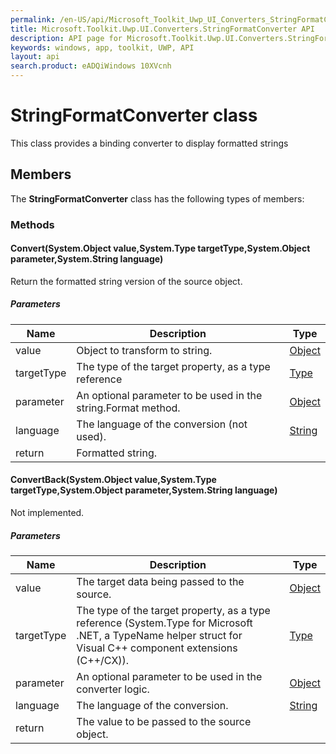 ```yaml
---
permalink: /en-US/api/Microsoft_Toolkit_Uwp_UI_Converters_StringFormatConverter.htm
title: Microsoft.Toolkit.Uwp.UI.Converters.StringFormatConverter API 
description: API page for Microsoft.Toolkit.Uwp.UI.Converters.StringFormatConverter
keywords: windows, app, toolkit, UWP, API
layout: api
search.product: eADQiWindows 10XVcnh
---
```



# StringFormatConverter class

This class provides a binding converter to display formatted strings

## Members

The **StringFormatConverter** class has the following types of members:

### Methods

#### Convert(System.Object value,System.Type targetType,System.Object parameter,System.String language)

Return the formatted string version of the source object.

##### Parameters



| Name | Description | Type || --- | --- | --- || value | Object to transform to string. | [Object](https://msdn.microsoft.com/library/windows/apps/System.Object) || targetType | The type of the target property, as a type reference | [Type](https://msdn.microsoft.com/library/windows/apps/System.Type) || parameter | An optional parameter to be used in the string.Format method. | [Object](https://msdn.microsoft.com/library/windows/apps/System.Object) || language | The language of the conversion (not used). | [String](https://msdn.microsoft.com/library/windows/apps/System.String) || return |Formatted string. |


#### ConvertBack(System.Object value,System.Type targetType,System.Object parameter,System.String language)

Not implemented.

##### Parameters



| Name | Description | Type || --- | --- | --- || value | The target data being passed to the source. | [Object](https://msdn.microsoft.com/library/windows/apps/System.Object) || targetType | The type of the target property, as a type reference (System.Type for Microsoft .NET, a TypeName helper struct for Visual C++ component extensions (C++/CX)). | [Type](https://msdn.microsoft.com/library/windows/apps/System.Type) || parameter | An optional parameter to be used in the converter logic. | [Object](https://msdn.microsoft.com/library/windows/apps/System.Object) || language | The language of the conversion. | [String](https://msdn.microsoft.com/library/windows/apps/System.String) || return |The value to be passed to the source object. |


